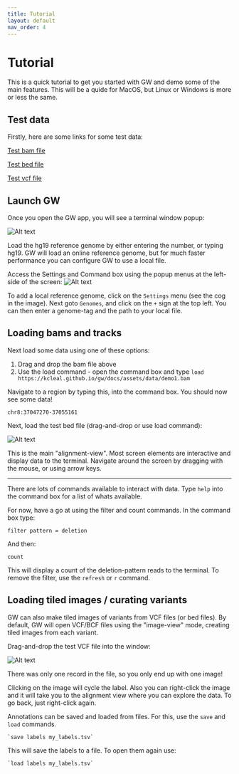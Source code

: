 ```yaml
---
title: Tutorial
layout: default
nav_order: 4
---
```


# Tutorial

This is a quick tutorial to get you started with GW and demo some of the main features. This will be a 
quide for MacOS, but Linux or Windows is more or less the same.

## Test data

Firstly, here are some links for some test data:

[Test bam file](/assets/data/demo1.bam) 

[Test bed file](/assets/data/demo1.bed) 

[Test vcf file](/assets/data/demo1.vcf)

## Launch GW

Once you open the GW app, you will see a terminal window popup:

![Alt text](/assets/images/terminal_splash.png "Terminal")

Load the hg19 reference genome by either entering the number, or typing hg19. GW will load an
online reference genome, but for much faster performance you can configure GW to use a local file.

Access the Settings and Command box using the popup menus at the left-side of the screen:
![Alt text](/assets/images/bubble.png "Terminal")

To add a local reference genome, click on the `Settings` menu (see the cog in the image). Next
goto `Genomes`, and click on the `+` sign at the top left. You can then enter a genome-tag and the
path to your local file.


## Loading bams and tracks

Next load some data using one of these options:

1. Drag and drop the bam file above
2. Use the load command - open the command box and type `load https://kcleal.github.io/gw/docs/assets/data/demo1.bam`

Navigate to a region by typing this, into the command box. You should now see some data!

    chr8:37047270-37055161

Next, load the test bed file (drag-and-drop or use load command):

![Alt text](/assets/images/demo1.png "Demo1")

This is the main "alignment-view". Most screen elements are interactive and display data to the terminal. Navigate
around the screen by dragging with the mouse, or using arrow keys.

----

There are lots of commands available to interact with data. Type `help` into the command box for a list of whats
available.

For now, have a go at using the filter and count commands. In the command box type:

    filter pattern = deletion

And then:

    count

This will display a count of the deletion-pattern reads to the terminal. To remove the filter, use the `refresh` or `r`
command.

## Loading tiled images / curating variants

GW can also make tiled images of variants from VCF files (or bed files). By default, GW will open
VCF/BCF files using the "image-view" mode, creating tiled images from each variant. 

Drag-and-drop the test VCF file into the window:

![Alt text](/assets/images/demo2.png "Demo2")


There was only one record in the file, so you only end up with one image! 

Clicking on the image will cycle the label. Also you can right-click the image and it will take you to the
alignment view where you can explore the data. To go back, just right-click again.

Annotations can be saved and loaded from files. For this, use the `save` and `load` commands.

    `save labels my_labels.tsv`

This will save the labels to a file. To open them again use:

    `load labels my_labels.tsv`


